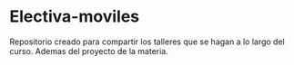 # Electiva-moviles

Repositorio creado para compartir los talleres que se hagan a lo largo del curso. Ademas del proyecto de la materia.
